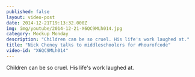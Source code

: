 ```yaml
---
published: false
layout: video-post
date: 2014-12-21T19:13:32.000Z
img: img/youtube/2014-12-21-X6QC9MLh014.jpg
category: Mockup Monday
description: "Children can be so cruel. His life's work laughed at."
title: "Nick Cheney talks to middleschoolers for #hourofcode"
video-id: "X6QC9MLh014"
---
```

Children can be so cruel. His life's work laughed at.
